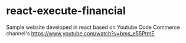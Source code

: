 # react-execute-financial
Sample website developed in react based on Youtube Code Commerce channel's https://www.youtube.com/watch?v=bms_e55PtmE